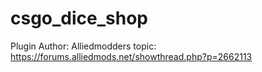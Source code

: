 # csgo_dice_shop

Plugin Author: Alliedmodders topic: https://forums.alliedmods.net/showthread.php?p=2662113
